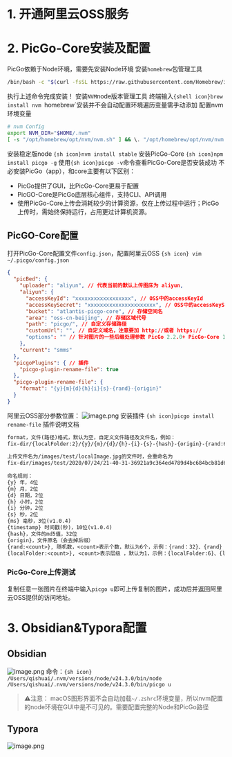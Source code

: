 # 1. 开通阿里云OSS服务
# 2. PicGo-Core安装及配置
PicGo依赖于Node环境，需要先安装Node环境
安装`homebrew`包管理工具
```sh
/bin/bash -c "$(curl -fsSL https://raw.githubusercontent.com/Homebrew/install/HEAD/install.sh)"
```
执行上述命令完成安装！
安装`NVM`node版本管理工具
终端输入`{shell icon}brew install nvm
`homebrew`安装并不会自动配置环境遍历变量需手动添加
配置nvm环境变量
```sh
# nvm Config
export NVM_DIR="$HOME/.nvm"
[ -s "/opt/homebrew/opt/nvm/nvm.sh" ] && \. "/opt/homebrew/opt/nvm/nvm.sh"
```
安装稳定版node
`{sh icon}nvm install stable`
安装PicGo-Core
`{sh icon}npm install picgo -g`
使用`{sh icon}picgo -v`命令查看PicGo-Core是否安装成功
不必安装PicGo（app），和core主要有以下区别：
- PicGo提供了GUI，比PicGo-Core更易于配置
- PicGO-Core是PicGo底层核心组件，支持CLI、API调用
- 使用PicGo-Core上传会消耗较少的计算资源，仅在上传过程中运行；PicGo上传时，需始终保持运行，占用更过计算机资源。
## PicGO-Core配置
打开PicGo-Core配置文件`config.json`，配置阿里云OSS
`{sh icon} vim ~/.picgo/config.json`
```json
{
  "picBed": {
    "uploader": "aliyun", // 代表当前的默认上传图床为 aliyun,
    "aliyun": {
      "accessKeyId": "xxxxxxxxxxxxxxxxxx", // OSS中的accessKeyId
      "accessKeySecret": "xxxxxxxxxxxxxxxxxxxxxx", // OSS中的accessKeySecret
      "bucket": "atlantis-picgo-core", // 存储空间名
      "area": "oss-cn-beijing", // 存储区域代号
      "path": "picgo/", // 自定义存储路径
      "customUrl": "", // 自定义域名，注意要加 http://或者 https://
      "options": "" // 针对图片的一些后缀处理参数 PicGo 2.2.0+ PicGo-Core 1.4.0+
    },
    "current": "smms"
  },
  "picgoPlugins": { // 插件
    "picgo-plugin-rename-file": true
  },
  "picgo-plugin-rename-file": {
    "format": "{y}{m}{d}{h}{i}{s}-{rand}-{origin}"
  }
}
```
阿里云OSS部分参数位置：
![image.png](https://atlantis-picgo-core.oss-cn-beijing.aliyuncs.com/picgo/20250709182048-79718d-20250709182047417.png)
安装插件
`{sh icon}picgo install rename-file`
插件说明文档
```txt
format，文件(路径)格式，默认为空，自定义文件路径及文件名，例如：
fix-dir/{localFolder:2}/{y}/{m}/{d}/{h}-{i}-{s}-{hash}-{origin}-{rand:6}
 
上传文件名为/images/test/localImage.jpg的文件时，会重命名为
fix-dir/images/test/2020/07/24/21-40-31-36921a9c364ed4789d4bc684bcb81d62-localImage-fa2c97.jpg
 
命名规则：
{y} 年，4位
{m} 月，2位
{d} 日期，2位
{h} 小时，2位
{i} 分钟，2位
{s} 秒，2位
{ms} 毫秒，3位(v1.0.4)
{timestamp} 时间戳(秒)，10位(v1.0.4)
{hash}，文件的md5值，32位
{origin}，文件原名（会去掉后缀）
{rand:<count>}, 随机数，<count>表示个数，默认为6个，示例：{rand：32}、{rand}
{localFolder:<count>}, <count>表示层级 ，默认为1，示例：{localFolder:6}、{localFolder}
```
### PicGo-Core上传测试
复制任意一张图片在终端中输入`picgo u`即可上传复制的图片，成功后并返回阿里云OSS提供的访问地址。
# 3. Obsidian&Typora配置
## Obsidian
![image.png](https://atlantis-picgo-core.oss-cn-beijing.aliyuncs.com/picgo/20250709183151-c05a8c-20250709183149729.png)
命令：`{sh icon} /Users/qishuai/.nvm/versions/node/v24.3.0/bin/node /Users/qishuai/.nvm/versions/node/v24.3.0/bin/picgo u`
> ⚠️注意： macOS图形界面不会自动加载`~/.zshrc`环境变量，所以nvm配置的node环境在GUI中是不可见的。需要配置完整的Node和PicGo路径
> 


## Typora
![image.png](https://atlantis-picgo-core.oss-cn-beijing.aliyuncs.com/picgo/20250709183217-7c74f6-20250709183216840.png)
